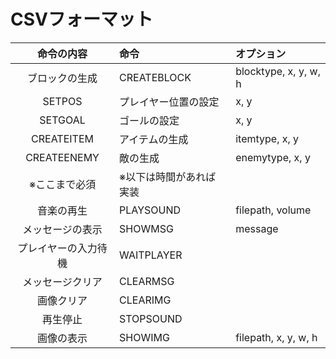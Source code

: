 # CSVフォーマット

|命令の内容|命令|オプション|
|:-:|:-|:-|
|ブロックの生成|CREATEBLOCK|blocktype, x, y, w, h|
|SETPOS|プレイヤー位置の設定|x, y|
|SETGOAL|ゴールの設定|x, y|
|CREATEITEM|アイテムの生成|itemtype, x, y|
|CREATEENEMY|敵の生成|enemytype, x, y|
|※ここまで必須|※以下は時間があれば実装||
|音楽の再生|PLAYSOUND|filepath, volume|
|メッセージの表示|SHOWMSG|message|
|プレイヤーの入力待機|WAITPLAYER||
|メッセージクリア|CLEARMSG||
|画像クリア|CLEARIMG||
|再生停止|STOPSOUND||
|画像の表示|SHOWIMG|filepath, x, y, w, h|